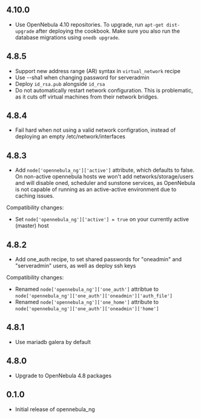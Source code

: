 4.10.0
------

- Use OpenNebula 4.10 repositories. To upgrade, run `apt-get dist-upgrade` after deploying the
  cookbook. Make sure you also run the database migrations using `onedb upgrade`.

4.8.5
-----

- Support new address range (AR) syntax in `virtual_network` recipe
- Use --sha1 when changing password for serveradmin
- Deploy `id_rsa.pub` alongside `id_rsa`
- Do not automatically restart network configuration. This is problematic, as it cuts off virtual
  machines from their network bridges.

4.8.4
-----

- Fail hard when not using a valid network configration, instead of deploying an empty
  /etc/network/interfaces

4.8.3
-----

- Add `node['opennebula_ng']['active']` attribute, which defaults to false. On non-active opennebula
  hosts we won't add networks/storage/users and will disable oned, scheduler and sunstone services,
  as OpenNebula is not capable of running as an active-active environment due to caching issues.

Compatibility changes:
- Set `node['opennebula_ng']['active'] = true` on your currently active (master) host

4.8.2
-----

- Add one\_auth recipe, to set shared passwords for "oneadmin" and "serveradmin" users, as well as
  deploy ssh keys

Compatibility changes:
- Renamed `node['opennebula_ng']['one_auth']` attribtue to `node['opennebula_ng']['one_auth']['oneadmin']['auth_file']`
- Renamed `node['opennebula_ng']['one_home']` attribute to `node['opennebula_ng']['one_auth']['oneadmin']['home']`

4.8.1
-----

- Use mariadb galera by default

4.8.0
-----

- Upgrade to OpenNebula 4.8 packages

0.1.0
-----

- Initial release of opennebula\_ng
